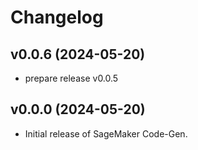 # Changelog

## v0.0.6 (2024-05-20)

 * prepare release v0.0.5

## v0.0.0 (2024-05-20)

 * Initial release of SageMaker Code-Gen.
